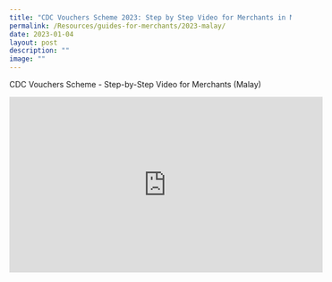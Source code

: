 ```yaml
---
title: "CDC Vouchers Scheme 2023: Step by Step Video for Merchants in Malay"
permalink: /Resources/guides-for-merchants/2023-malay/
date: 2023-01-04
layout: post
description: ""
image: ""
---
```

CDC Vouchers Scheme - Step-by-Step Video for Merchants (Malay)


<iframe width="560" height="315" src="https://www.youtube.com/embed/qB8Te-kwKcg" title="YouTube video player" frameborder="0" allow="accelerometer; autoplay; clipboard-write; encrypted-media; gyroscope; picture-in-picture" allowfullscreen></iframe>